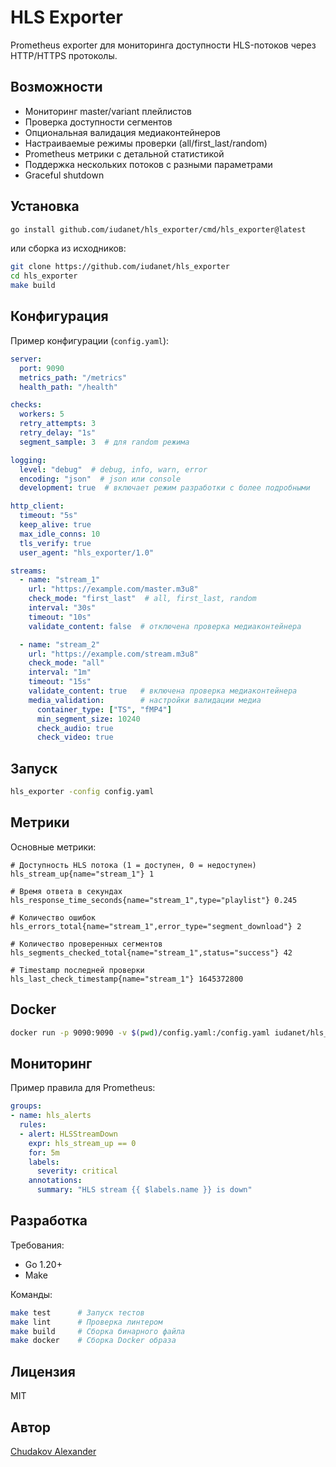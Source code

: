 # HLS Exporter

Prometheus exporter для мониторинга доступности HLS-потоков через HTTP/HTTPS протоколы.

## Возможности

- Мониторинг master/variant плейлистов
- Проверка доступности сегментов
- Опциональная валидация медиаконтейнеров
- Настраиваемые режимы проверки (all/first_last/random)
- Prometheus метрики с детальной статистикой
- Поддержка нескольких потоков с разными параметрами
- Graceful shutdown

## Установка

```bash
go install github.com/iudanet/hls_exporter/cmd/hls_exporter@latest
```

или сборка из исходников:

```bash
git clone https://github.com/iudanet/hls_exporter
cd hls_exporter
make build
```

## Конфигурация

Пример конфигурации (`config.yaml`):

```yaml
server:
  port: 9090
  metrics_path: "/metrics"
  health_path: "/health"

checks:
  workers: 5
  retry_attempts: 3
  retry_delay: "1s"
  segment_sample: 3  # для random режима

logging:
  level: "debug"  # debug, info, warn, error
  encoding: "json"  # json или console
  development: true  # включает режим разработки с более подробными

http_client:
  timeout: "5s"
  keep_alive: true
  max_idle_conns: 10
  tls_verify: true
  user_agent: "hls_exporter/1.0"

streams:
  - name: "stream_1"
    url: "https://example.com/master.m3u8"
    check_mode: "first_last"  # all, first_last, random
    interval: "30s"
    timeout: "10s"
    validate_content: false  # отключена проверка медиаконтейнера

  - name: "stream_2"
    url: "https://example.com/stream.m3u8"
    check_mode: "all"
    interval: "1m"
    timeout: "15s"
    validate_content: true   # включена проверка медиаконтейнера
    media_validation:        # настройки валидации медиа
      container_type: ["TS", "fMP4"]
      min_segment_size: 10240
      check_audio: true
      check_video: true
```

## Запуск

```bash
hls_exporter -config config.yaml
```

## Метрики

Основные метрики:

```
# Доступность HLS потока (1 = доступен, 0 = недоступен)
hls_stream_up{name="stream_1"} 1

# Время ответа в секундах
hls_response_time_seconds{name="stream_1",type="playlist"} 0.245

# Количество ошибок
hls_errors_total{name="stream_1",error_type="segment_download"} 2

# Количество проверенных сегментов
hls_segments_checked_total{name="stream_1",status="success"} 42

# Timestamp последней проверки
hls_last_check_timestamp{name="stream_1"} 1645372800
```

## Docker

```bash
docker run -p 9090:9090 -v $(pwd)/config.yaml:/config.yaml iudanet/hls_exporter:latest
```

## Мониторинг

Пример правила для Prometheus:

```yaml
groups:
- name: hls_alerts
  rules:
  - alert: HLSStreamDown
    expr: hls_stream_up == 0
    for: 5m
    labels:
      severity: critical
    annotations:
      summary: "HLS stream {{ $labels.name }} is down"
```

## Разработка

Требования:
- Go 1.20+
- Make

Команды:

```bash
make test      # Запуск тестов
make lint      # Проверка линтером
make build     # Сборка бинарного файла
make docker    # Сборка Docker образа
```

## Лицензия

MIT

## Автор

[Chudakov Alexander](https://github.com/iudanet)
